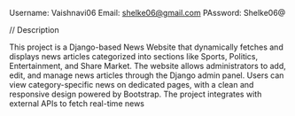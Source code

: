 Username: Vaishnavi06
Email: shelke06@gmail.com
PAssword: Shelke06@

// Description

This project is a Django-based News Website that dynamically fetches and displays news articles categorized into sections like Sports, Politics, Entertainment, and Share Market. The website allows administrators to add, edit, and manage news articles through the Django admin panel. Users can view category-specific news on dedicated pages, with a clean and responsive design powered by Bootstrap. The project integrates with external APIs to fetch real-time news